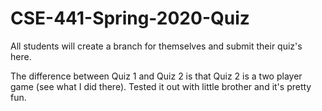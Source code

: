 # CSE-441-Spring-2020-Quiz
All students will create a branch for themselves and submit their quiz's here.

The difference between Quiz 1 and Quiz 2 is that Quiz 2 is a two player game (see what I did there).
Tested it out with little brother and it's pretty fun.
